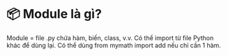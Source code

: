 # 📦 Module là gì?
Module = file .py chứa hàm, biến, class, v.v.
Có thể import từ file Python khác để dùng lại.
Có thể dùng from mymath import add nếu chỉ cần 1 hàm.